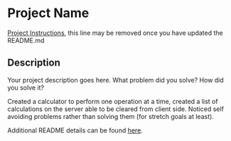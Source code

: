 # Project Name

[Project Instructions](./INSTRUCTIONS.md), this line may be removed once you have updated the README.md

## Description

Your project description goes here. What problem did you solve? How did you solve it?

Created a calculator to perform one operation at a time, created a list of calculations on the server able to be cleared from client side. Noticed self avoiding problems rather than solving them (for stretch goals at least).

Additional README details can be found [here](https://github.com/PrimeAcademy/readme-template/blob/master/README.md).
